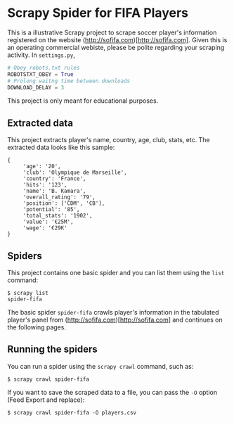 # Scrapy Spider for FIFA Players
This is a illustrative Scrapy project to scrape soccer player's information registered on the website (http://sofifa.com)[http://sofifa.com]. Given this is an operating commercial webiste, please be polite regarding your scraping activity. In `settings.py`, 

```python 
# Obey robots.txt rules
ROBOTSTXT_OBEY = True
# Prolong waitng time between downloads
DOWNLOAD_DELAY = 3
```
This project is only meant for educational purposes.

## Extracted data

This project extracts player's name, country, age, club, stats, etc.
The extracted data looks like this sample:

    {
         'age': '20',
         'club': 'Olympique de Marseille',
         'country': 'France',
         'hits': '123',
         'name': 'B. Kamara',
         'overall_rating': '79',
         'position': ['CDM', 'CB'],
         'potential': '85',
         'total_stats': '1902',
         'value': '€25M',
         'wage': '€29K'
    }


## Spiders

This project contains one basic spider and you can list them using the `list`
command:

    $ scrapy list
    spider-fifa

The basic spider `spider-fifa` crawls player's information in the tabulated player's panel from (http://sofifa.com)[http://sofifa.com] and continues on the following pages.

## Running the spiders

You can run a spider using the `scrapy crawl` command, such as:

    $ scrapy crawl spider-fifa

If you want to save the scraped data to a file, you can pass the `-O` option (Feed Export and replace):
    
    $ scrapy crawl spider-fifa -O players.csv